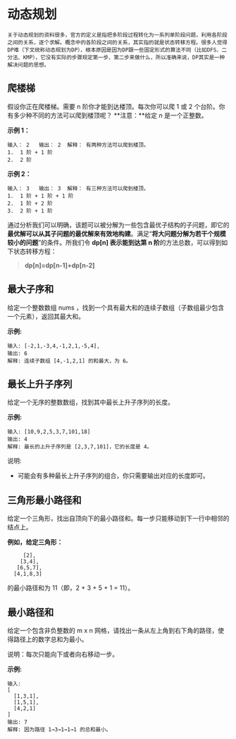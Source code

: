 # 动态规划

```
关于动态规划的资料很多，官方的定义是指把多阶段过程转化为一系列单阶段问题，利用各阶段之间的关系，逐个求解。概念中的各阶段之间的关系，其实指的就是状态转移方程。很多人觉得DP难（下文统称动态规划为DP），根本原因是因为DP跟一些固定形式的算法不同（比如DFS、二分法、KMP），它没有实际的步骤规定第一步、第二步来做什么，所以准确来说，DP其实是一种解决问题的思想。
```

## **爬楼梯**

假设你正在爬楼梯。需要 n 阶你才能到达楼顶。每次你可以爬 1 或 2 个台阶。你有多少种不同的方法可以爬到楼顶呢？ **注意：**给定 *n* 是一个正整数。

**示例 1：**

```text
输入： 2   输出： 2  解释： 有两种方法可以爬到楼顶。
1.  1 阶 + 1 阶
2.  2 阶
```

**示例 2：**

```text
输入： 3   输出： 3  解释： 有三种方法可以爬到楼顶。
1.  1 阶 + 1 阶 + 1 阶
2.  1 阶 + 2 阶
3.  2 阶 + 1 阶
```

通过分析我们可以明确，该题可以被分解为一些包含最优子结构的子问题，即它的**最优解可以从其子问题的最优解来有效地构建**。满足“**将大问题分解为若干个规模较小的问题**”的条件。所我们令 **dp[n] 表示能到达第 n 阶**的方法总数，可以得到如下状态转移方程：

> **dp[n]=dp[n-1]+dp[n-2]**

## **最大子序和**

给定一个整数数组 nums ，找到一个具有最大和的连续子数组（子数组最少包含一个元素），返回其最大和。

**示例:**

```text
输入: [-2,1,-3,4,-1,2,1,-5,4],
输出: 6
解释: 连续子数组 [4,-1,2,1] 的和最大，为 6。
```



## **最长上升子序列**

给定一个无序的整数数组，找到其中最长上升子序列的长度。

**示例:**

```text
输入: [10,9,2,5,3,7,101,18]
输出: 4 
解释: 最长的上升子序列是 [2,3,7,101]，它的长度是 4。
```

说明:

- 可能会有多种最长上升子序列的组合，你只需要输出对应的长度即可。

## **三角形最小路径和**

给定一个三角形，找出自顶向下的最小路径和。每一步只能移动到下一行中相邻的结点上。

**例如，给定三角形：**

```text
     [2],
    [3,4],
   [6,5,7],
  [4,1,8,3]
```

的最小路径和为 11（即，2 + 3 + 5 + 1 = 11）。

## **最小路径和**

给定一个包含非负整数的 m x n 网格，请找出一条从左上角到右下角的路径，使得路径上的数字总和为最小。

说明：每次只能向下或者向右移动一步。

**示例:**

```text
输入:
[
  [1,3,1],
  [1,5,1],
  [4,2,1]
]
输出: 7
解释: 因为路径 1→3→1→1→1 的总和最小。
```